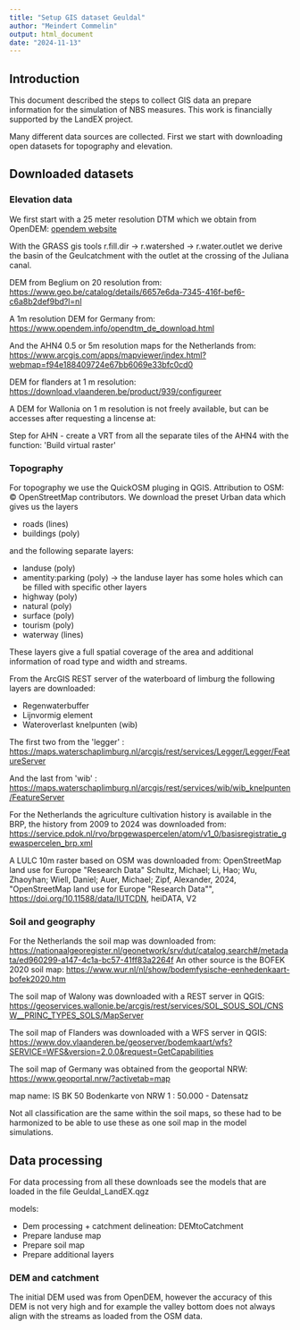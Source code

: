 ```yaml
---
title: "Setup GIS dataset Geuldal"
author: "Meindert Commelin"
output: html_document
date: "2024-11-13"
---
```


## Introduction

This document described the steps to collect GIS data an prepare information for
the simulation of NBS measures. This work is financially supported by the LandEX
project.

Many different data sources are collected. First we start with downloading open 
datasets for topography and elevation.

## Downloaded datasets

### Elevation data
We first start with a 25 meter resolution DTM which we obtain from OpenDEM:
[opendem website](https://www.opendem.info/opendemeu_download_highres.html)

With the GRASS gis tools r.fill.dir -> r.watershed -> r.water.outlet we derive 
the basin of the Geulcatchment with the outlet at the crossing of the Juliana
canal.

DEM from Beglium on 20 resolution from:
https://www.geo.be/catalog/details/6657e6da-7345-416f-bef6-c6a8b2def9bd?l=nl

A 1m resolution DEM for Germany from:
https://www.opendem.info/opendtm_de_download.html

And the AHN4 0.5 or 5m resolution maps for the Netherlands from:
https://www.arcgis.com/apps/mapviewer/index.html?webmap=f94e188409724e67bb6069e33bfc0cd0

DEM for flanders at 1 m resolution:
https://download.vlaanderen.be/product/939/configureer

A DEM for Wallonia on 1 m resolution is not freely available, but can be accesses after requesting a lincense
at:



Step for AHN - create a VRT from all the separate tiles of the AHN4 with the function:
'Build virtual raster'


### Topography
For topography we use the QuickOSM pluging in QGIS. Attribution to OSM:
© OpenStreetMap contributors. We download the preset Urban
data which gives us the layers  

 - roads (lines)
 - buildings (poly)
 
and the following  separate layers:  

 - landuse (poly)
 - amentity:parking (poly) -> the landuse layer has some holes which can be
filled with specific other layers
 - highway (poly)
 - natural (poly)
 - surface (poly)
 - tourism (poly)
 - waterway (lines)

These layers give a full spatial coverage of the area and additional information 
of road type and width and streams.  

From the ArcGIS REST server of the waterboard of limburg the following layers 
are downloaded:

 - Regenwaterbuffer
 - Lijnvormig element
 - Wateroverlast knelpunten (wib)

The first two from the 'legger' :
https://maps.waterschaplimburg.nl/arcgis/rest/services/Legger/Legger/FeatureServer

And the last from 'wib' :
https://maps.waterschaplimburg.nl/arcgis/rest/services/wib/wib_knelpunten/FeatureServer

For the Netherlands the agriculture cultivation history is available in the BRP,
the history from 2009 to 2024 was downloaded from:
https://service.pdok.nl/rvo/brpgewaspercelen/atom/v1_0/basisregistratie_gewaspercelen_brp.xml

A LULC 10m raster based on OSM was downloaded from:
OpenStreetMap land use for Europe "Research Data"
Schultz, Michael; Li, Hao; Wu, Zhaoyhan; Wiell, Daniel; Auer, Michael; Zipf, Alexander, 2024, 
"OpenStreetMap land use for Europe "Research Data"", https://doi.org/10.11588/data/IUTCDN, heiDATA, V2


### Soil and geography
For the Netherlands the soil map was downloaded from:
https://nationaalgeoregister.nl/geonetwork/srv/dut/catalog.search#/metadata/ed960299-a147-4c1a-bc57-41ff83a2264f
An other source is the BOFEK 2020 soil map:
https://www.wur.nl/nl/show/bodemfysische-eenhedenkaart-bofek2020.htm


The soil map of Walony was downloaded with a REST server in QGIS:
https://geoservices.wallonie.be/arcgis/rest/services/SOL_SOUS_SOL/CNSW__PRINC_TYPES_SOLS/MapServer

The soil map of Flanders was downloaded with a WFS server in QGIS:
https://www.dov.vlaanderen.be/geoserver/bodemkaart/wfs?SERVICE=WFS&version=2.0.0&request=GetCapabilities

The soil map of Germany was obtained from the geoportal NRW:
https://www.geoportal.nrw/?activetab=map

map name:  IS BK 50 Bodenkarte von NRW 1 : 50.000 - Datensatz

Not all classification are the same within the soil maps, so these had to be 
harmonized to be able to use these as one soil map in the model simulations.

## Data processing
For data processing from all these downloads see the models that are loaded in 
the file Geuldal_LandEX.qgz

models:  

 - Dem processing + catchment delineation: DEMtoCatchment
 - Prepare landuse map
 - Prepare soil map
 - Prepare additional layers


### DEM and catchment
The initial DEM used was from OpenDEM, however the accuracy of this DEM is not 
very high and for example the valley bottom does not always align with the streams
as loaded from the OSM data.

